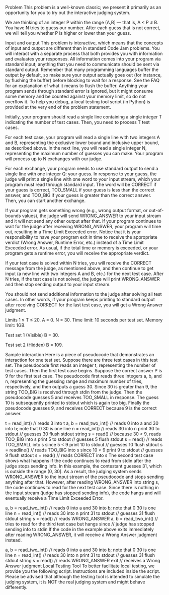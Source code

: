 Problem
This problem is a well-known classic; we present it primarily as an opportunity for you to try out the interactive judging system.

We are thinking of an integer P within the range (A,B] — that is, A < P ≤ B. You have N tries to guess our number. After each guess that is not correct, we will tell you whether P is higher or lower than your guess.

Input and output
This problem is interactive, which means that the concepts of input and output are different than in standard Code Jam problems. You will interact with a separate process that both provides you with information and evaluates your responses. All information comes into your program via standard input; anything that you need to communicate should be sent via standard output. Remember that many programming languages buffer the output by default, so make sure your output actually goes out (for instance, by flushing the buffer) before blocking to wait for a response. See the FAQ for an explanation of what it means to flush the buffer. Anything your program sends through standard error is ignored, but it might consume some memory and be counted against your memory limit, so do not overflow it. To help you debug, a local testing tool script (in Python) is provided at the very end of the problem statement.

Initially, your program should read a single line containing a single integer T indicating the number of test cases. Then, you need to process T test cases.

For each test case, your program will read a single line with two integers A and B, representing the exclusive lower bound and inclusive upper bound, as described above. In the next line, you will read a single integer N, representing the maximum number of guesses you can make. Your program will process up to N exchanges with our judge.

For each exchange, your program needs to use standard output to send a single line with one integer Q: your guess. In response to your guess, the judge will print a single line with one word to your input stream, which your program must read through standard input. The word will be CORRECT if your guess is correct, TOO_SMALL if your guess is less than the correct answer, and TOO_BIG if your guess is greater than the correct answer. Then, you can start another exchange.

If your program gets something wrong (e.g., wrong output format, or out-of-bounds values), the judge will send WRONG_ANSWER to your input stream and it will not send any other output after that. If your program continues to wait for the judge after receiving WRONG_ANSWER, your program will time out, resulting in a Time Limit Exceeded error. Notice that it is your responsibility to have your program exit in time to receive the appropriate verdict (Wrong Answer, Runtime Error, etc.) instead of a Time Limit Exceeded error. As usual, if the total time or memory is exceeded, or your program gets a runtime error, you will receive the appropriate verdict.

If your test case is solved within N tries, you will receive the CORRECT message from the judge, as mentioned above, and then continue to get input (a new line with two integers A and B, etc.) for the next test case. After N tries, if the test case is not solved, the judge will print WRONG_ANSWER and then stop sending output to your input stream.

You should not send additional information to the judge after solving all test cases. In other words, if your program keeps printing to standard output after receiving CORRECT for the last test case, you will get a Wrong Answer judgment.

Limits
1 ≤ T ≤ 20.
A = 0. N = 30.
Time limit: 10 seconds per test set.
Memory limit: 1GB.

Test set 1 (Visible)
B = 30.

Test set 2 (Hidden)
B = 109.

Sample interaction
Here is a piece of pseudocode that demonstrates an interaction for one test set. Suppose there are three test cases in this test set. The pseudocode first reads an integer t, representing the number of test cases. Then the first test case begins. Suppose the correct answer P is 9 for the first test case. The pseudocode first reads three integers a, b, and n, representing the guessing range and maximum number of tries, respectively, and then outputs a guess 30. Since 30 is greater than 9, the string TOO_BIG is received through stdin from the judge. Then the pseudocode guesses 5 and receives TOO_SMALL in response. The guess 10 is subsequently printed to stdout which is again too big. Finally the pseudocode guesses 9, and receives CORRECT because 9 is the correct answer.

  t = read_int()         // reads 3 into t
  a, b = read_two_int()  // reads 0 into a and 30 into b; note that 0 30 is one line
  n = read_int()         // reads 30 into n
  print 30 to stdout     // guesses 30
  flush stdout
  string s = read()      // because 30 > 9, reads TOO_BIG into s
  print 5 to stdout      // guesses 5
  flush stdout
  s = read()             // reads TOO_SMALL into s since 5 < 9
  print 10 to stdout     // guesses 10
  flush stdout
  s = readline()         // reads TOO_BIG into s since 10 > 9
  print 9 to stdout      // guesses 9
  flush stdout
  s = read()             // reads CORRECT into s
The second test case shows what happens if the code continues to read from stdin after the judge stops sending info. In this example, the contestant guesses 31, which is outside the range (0, 30]. As a result, the judging system sends WRONG_ANSWER to the input stream of the pseudocode and stops sending anything after that. However, after reading WRONG_ANSWER into string s, the code continues to read for the next test case. Since there is nothing in the input stream (judge has stopped sending info), the code hangs and will eventually receive a Time Limit Exceeded Error.

  a, b = read_two_int()  // reads 0 into a and 30 into b; note that 0 30 is one line
  n = read_int()         // reads 30 into n
  print 31 to stdout     // guesses 31
  flush stdout
  string s = read()      // reads WRONG_ANSWER
  a, b = read_two_int()  // tries to read for the third test case but hangs since
                         // judge has stopped sending info to stdin
If the code in the example above exits immediately after reading WRONG_ANSWER, it will receive a Wrong Answer judgment instead.

  a, b = read_two_int()  // reads 0 into a and 30 into b; note that 0 30 is one line
  n = read_int()         // reads 30 into n
  print 31 to stdout     // guesses 31
  flush stdout
  string s = read()      // reads WRONG_ANSWER
  exit                   // receives a Wrong Answer judgment
Local Testing Tool
To better facilitate local testing, we provide you the following script. Instructions are included inside the script. Please be advised that although the testing tool is intended to simulate the judging system, it is NOT the real judging system and might behave differently.
